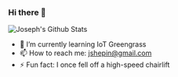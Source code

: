 ### Hi there 👋
![Joseph's Github Stats](https://github-readme-stats.vercel.app/api?username=jshepin)

- 🌱 I’m currently learning IoT Greengrass
- 📫 How to reach me: jshepin@gmail.com
- ⚡ Fun fact: I once fell off a high-speed chairlift
